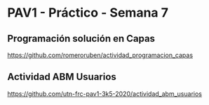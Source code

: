 # PAV1 - Práctico - Semana  7

## Programación solución en Capas

https://github.com/romeroruben/actividad_programacion_capas

## Actividad ABM Usuarios

https://github.com/utn-frc-pav1-3k5-2020/actividad_abm_usuarios

